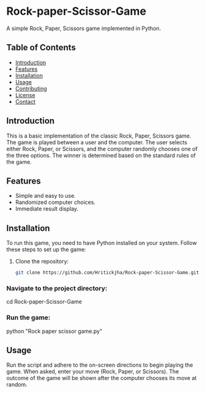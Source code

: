 # Rock-paper-Scissor-Game

A simple Rock, Paper, Scissors game implemented in Python.

## Table of Contents

- [Introduction](#introduction)
- [Features](#features)
- [Installation](#installation)
- [Usage](#usage)
- [Contributing](#contributing)
- [License](#license)
- [Contact](#contact)

## Introduction

This is a basic implementation of the classic Rock, Paper, Scissors game. The game is played between a user and the computer. The user selects either Rock, Paper, or Scissors, and the computer randomly chooses one of the three options. The winner is determined based on the standard rules of the game.

## Features

- Simple and easy to use.
- Randomized computer choices.
- Immediate result display.

## Installation

To run this game, you need to have Python installed on your system. Follow these steps to set up the game:

1. Clone the repository:
   ```bash
   git clone https://github.com/Hritickjha/Rock-paper-Scissor-Game.git

### Navigate to the project directory:
cd Rock-paper-Scissor-Game
### Run the game:
python "Rock paper scissor game.py"

## Usage
Run the script and adhere to the on-screen directions to begin playing the game. When asked, enter your move (Rock, Paper, or Scissors). The outcome of the game will be shown after the computer chooses its move at random.

